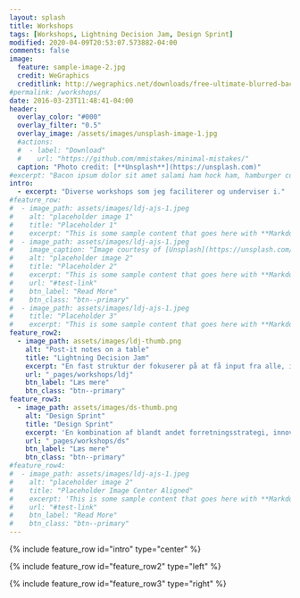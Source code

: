 ```yaml
---
layout: splash
title: Workshops
tags: [Workshops, Lightning Decision Jam, Design Sprint]
modified: 2020-04-09T20:53:07.573882-04:00
comments: false
image:
  feature: sample-image-2.jpg
  credit: WeGraphics
  creditlink: http://wegraphics.net/downloads/free-ultimate-blurred-background-pack/
#permalink: /workshops/
date: 2016-03-23T11:48:41-04:00
header:
  overlay_color: "#000"
  overlay_filter: "0.5"
  overlay_image: /assets/images/unsplash-image-1.jpg
  #actions:
  #  - label: "Download"
  #    url: "https://github.com/mmistakes/minimal-mistakes/"
  caption: "Photo credit: [**Unsplash**](https://unsplash.com)"
#excerpt: "Bacon ipsum dolor sit amet salami ham hock ham, hamburger corned beef short ribs kielbasa biltong t-bone drumstick tri-tip tail sirloin pork chop."
intro:
  - excerpt: "Diverse workshops som jeg faciliterer og underviser i."
#feature_row:
#  - image_path: assets/images/ldj-ajs-1.jpeg
#    alt: "placeholder image 1"
#    title: "Placeholder 1"
#    excerpt: "This is some sample content that goes here with **Markdown** formatting."
#  - image_path: assets/images/ldj-ajs-1.jpeg
#    image_caption: "Image courtesy of [Unsplash](https://unsplash.com/)"
#    alt: "placeholder image 2"
#    title: "Placeholder 2"
#    excerpt: "This is some sample content that goes here with **Markdown** formatting."
#    url: "#test-link"
#    btn_label: "Read More"
#    btn_class: "btn--primary"
#  - image_path: assets/images/ldj-ajs-1.jpeg
#    title: "Placeholder 3"
#    excerpt: "This is some sample content that goes here with **Markdown** formatting."
feature_row2:
  - image_path: assets/images/ldj-thumb.png
    alt: "Post-it notes on a table"
    title: "Lightning Decision Jam"
    excerpt: "En fast struktur der fokuserer på at få input fra alle, ikke kun dem der råber højest."
    url: "_pages/workshops/ldj"
    btn_label: "Læs mere"
    btn_class: "btn--primary"
feature_row3:
  - image_path: assets/images/ds-thumb.png
    alt: "Design Sprint"
    title: "Design Sprint"
    excerpt: 'En kombination af blandt andet forretningsstrategi, innovation, adfærdsvidenskab og "design thinking". En gennemtestet pakke som et hvert team kan bruge.'
    url: "_pages/workshops/ds"
    btn_label: "Læs mere"
    btn_class: "btn--primary"
#feature_row4:
#  - image_path: assets/images/ldj-ajs-1.jpeg
#    alt: "placeholder image 2"
#    title: "Placeholder Image Center Aligned"
#    excerpt: 'This is some sample content that goes here with **Markdown** formatting. Centered with `type="center"`'
#    url: "#test-link"
#    btn_label: "Read More"
#    btn_class: "btn--primary"
---
```


{% include feature_row id="intro" type="center" %}

<!-- {% include feature_row %} -->

{% include feature_row id="feature_row2" type="left" %}

{% include feature_row id="feature_row3" type="right" %}

<!-- {% include feature_row id="feature_row4" type="center" %} -->
